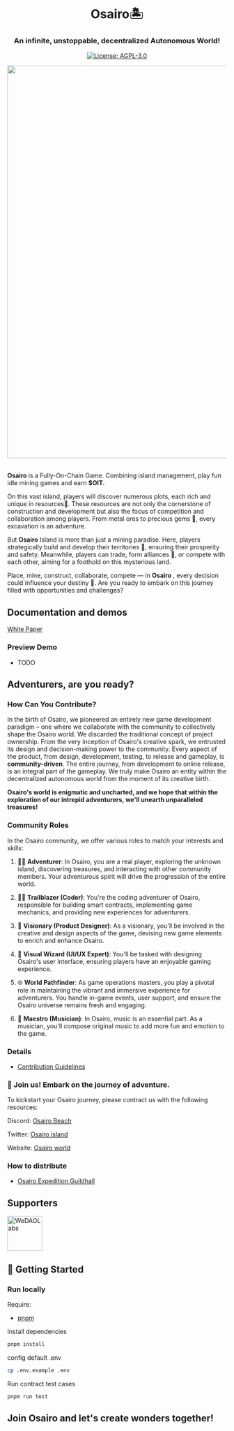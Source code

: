 <div align="center">
<h1>Osairo🏝️</h1>
<h3>An infinite, unstoppable, decentralized Autonomous  World!</h3>
<p align="center">
    <a href="./LICENSE" target="_blank">
        <img alt="License: AGPL-3.0" src="https://img.shields.io/badge/License-AGPL_3.0-green.svg">
    </a>
</p>
<img src="https://app.happiairdrop.xyz/osairo-island.png" width="900">
</div>
<br/>

**Osairo** is a Fully-On-Chain Game. Combining island management, play fun idle mining games and earn **$OIT.**

On this vast island, players will discover numerous plots, each rich and unique in resources🌟. These resources are not only the cornerstone of construction and development but also the focus of competition and collaboration among players. From metal ores to precious gems 💎, every excavation is an adventure.

But **Osairo** Island is more than just a mining paradise. Here, players strategically build and develop their territories 🏰, ensuring their prosperity and safety. Meanwhile, players can trade, form alliances 👥, or compete with each other, aiming for a foothold on this mysterious land.

Place, mine, construct, collaborate, compete — in **Osairo** , every decision could influence your destiny 🌠. Are you ready to embark on this journey filled with opportunities and challenges?

## Documentation and demos

[White Paper](https://land.osairo.xyz/ba99e5663e1347eda42d630419974ad5?v=138b191ccdd74e59aba8a653ba3dbd0e)

### Preview Demo

- TODO

## Adventurers, are you ready?

### How Can You Contribute?

In the birth of Osairo, we pioneered an entirely new game development paradigm – one where we collaborate with the community to collectively shape the Osairo world. We discarded the traditional concept of project ownership. From the very inception of Osairo's creative spark, we entrusted its design and decision-making power to the community. Every aspect of the product, from design, development, testing, to release and gameplay, is **community-driven**. The entire journey, from development to online release, is an integral part of the gameplay. We truly make Osairo an entity within the decentralized autonomous world from the moment of its creative birth.

**Osairo's world is enigmatic and uncharted, and we hope that within the exploration of our intrepid adventurers, we'll unearth unparalleled treasures!**

### Community Roles

In the Osairo community, we offer various roles to match your interests and skills:

1. 🧑‍💻 **Adventurer**: In Osairo, you are a real player, exploring the unknown island, discovering treasures, and interacting with other community members. Your adventurous spirit will drive the progression of the entire world.

2. 👨‍💼 **Trailblazer (Coder)**: You're the coding adventurer of Osairo, responsible for building smart contracts, implementing game mechanics, and providing new experiences for adventurers.

3. 📝 **Visionary (Product Designer)**: As a visionary, you'll be involved in the creative and design aspects of the game, devising new game elements to enrich and enhance Osairo.

4. 🎨 **Visual Wizard (UI/UX Expert)**: You'll be tasked with designing Osairo's user interface, ensuring players have an enjoyable gaming experience.

5. 🌐 **World Pathfinder**: As game operations masters, you play a pivotal role in maintaining the vibrant and immersive experience for adventurers. You handle in-game events, user support, and ensure the Osairo universe remains fresh and engaging.

6. 🎵 **Maestro (Musician)**: In Osairo, music is an essential part. As a musician, you'll compose original music to add more fun and emotion to the game.

### Details

- [Contribution Guidelines](./CONTRIBUTING.md)

### 🌟 Join us! Embark on the journey of adventure.

To kickstart your Osairo journey, please contract us with the following resources:

Discord: [Osairo Beach](https://discord.gg/ExzBwU3hTz)

Twitter: [Osairo island](https://twitter.com/osairoisland)

Website: [Osairo world](https://land.osairo.xyz)

### How to distribute

- [Osairo Expedition Guildhall](https://www.notion.so/wealth-dao/Osairo-Expedition-Guildhall-1301899377de41189d0bba2e1a391fdb?pvs=4)

## Supporters

<picture>
  <a target="_blank" href="https://twitter.com/WeDAO_Labs"><img alt="WeDAOLabs" src="https://app.happiairdrop.xyz/wedao_logo.png" width="auto" height="80"></a>
</picture>

## 🚀 Getting Started

### Run locally

Require:

- [pnpm](https://pnpm.io/)

Install dependencies

```bash
pnpm install
```

config default .env

```bash
cp .env.example .env
```

Run contract test cases

```bash
pnpm run test
```

<h2>Join Osairo and let's create wonders together!</h2>
